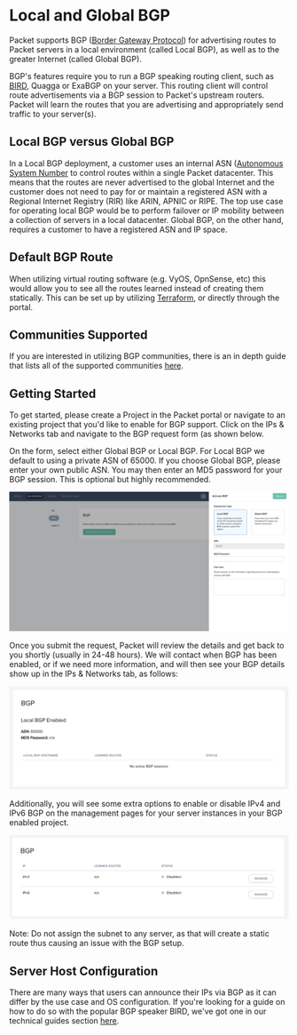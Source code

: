 <!--<meta>
{
    "title":"Local and Global BGP",
    "description":"Using BGP Global/Local on Packet",
    "tag":["BGP", "BGP Local", "BGP Global"]
}
</meta>-->

# Local and Global BGP
Packet supports BGP ([Border Gateway Protocol](https://en.wikipedia.org/wiki/Border_Gateway_Protocol)) for advertising routes to Packet servers in a local environment (called Local BGP), as well as to the greater Internet (called Global BGP).

BGP's features require you to run a BGP speaking routing client, such as [BIRD](http://bird.network.cz/?get_doc&f=bird.html), Quagga or ExaBGP on your server. This routing client will control route advertisements via a BGP session to Packet's upstream routers. Packet will learn the routes that you are advertising and appropriately send traffic to your server(s).

## Local BGP versus Global BGP
In a Local BGP deployment, a customer uses an internal ASN
([Autonomous System Number](https://en.wikipedia.org/wiki/Autonomous_system_(Internet)) to control routes within a single Packet datacenter. This means that the routes are never advertised to the global Internet and the customer does not need to pay for or maintain a registered ASN with a Regional Internet Registry (RIR) like ARIN, APNIC or RIPE. The top use case for operating local BGP would be to perform failover or IP mobility between a collection of servers in a local datacenter. Global BGP, on the other hand, requires a customer to have a registered ASN and IP space.

## Default BGP Route  
When utilizing virtual routing software (e.g. VyOS, OpnSense, etc) this would allow you to see all the routes learned instead of creating them statically. This can be set up by utilizing [Terraform](https://www.terraform.io/docs/providers/packet/r/bgp_session.html), or directly through the portal.

## Communities Supported
If you are interested in utilizing BGP communities, there is an in depth guide that lists all of the supported communities [here](https://www.packet.com/resources/guides/BGP-global-communities).


## Getting Started
To get started, please create a Project in the Packet portal or navigate to an existing project that you'd like to enable for BGP support. Click on the IPs & Networks tab and navigate to the BGP request form (as shown below.

On the form, select either Global BGP or Local BGP. For Local BGP we default to using a private ASN of 65000. If you choose Global BGP, please enter your own public ASN. You may then enter an MD5 password for your BGP session. This is optional but highly recommended.

![enable BGP at project level 1](/images/bgp/Enable-BGP-Project-1.png)

Once you submit the request, Packet will review the details and get back to you shortly (usually in 24-48 hours). We will contact  when BGP has been enabled, or if we need more information, and will then see your BGP details show up in the IPs & Networks tab, as follows:

![enable BGP at project level 2](/images/bgp/Enable-BGP-Project-2.png)

Additionally, you will see some extra options to enable or disable IPv4 and IPv6 BGP on the management pages for your server instances in your BGP enabled project.

![enable BGP at server level](/images/bgp/Enable-BGP-Server.png)️

Note: Do not assign the subnet to any server, as that will create a static route thus causing an issue with the BGP setup.

## Server Host Configuration

There are many ways that users can announce their IPs via BGP as it can differ by the use case and OS configuration. If you're looking for a guide on how to do so with the popular BGP speaker BIRD, we've got one in our technical guides section [here](https://www.packet.com/resources/guides/route-bgp-with-bird/). 
